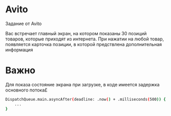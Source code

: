 # Avito

Задание от Avito

  Вас встречает главный экран, на котором показаны 30 позиций товаров, которые приходят из интернета. При нажатии на любой товар, появляется карточка позиции, в которой предствлена дополнительная информация

# Важно 

  Для показа состояние экрана при загрузке, в коде имеется задержка основного потока£
  
```sh
DispatchQueue.main.asyncAfter(deadline: .now() + .milliseconds(500)) {
    ...
}
```
